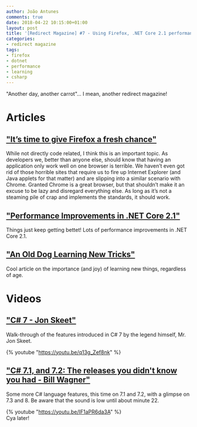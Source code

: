 ```yaml
---
author: João Antunes
comments: true
date: 2018-04-22 10:15:00+01:00
layout: post
title: '[Redirect Magazine] #7 - Using Firefox, .NET Core 2.1 performance improvements, learning new skills and new C# features'
categories:
- redirect magazine
tags:
- firefox
- dotnet
- performance
- learning
- csharp
---
```


"Another day, another carrot"... I mean, another redirect magazine!
# Articles
## ["It’s time to give Firefox a fresh chance"](https://www.theverge.com/2018/4/15/17239548/firefox-chrome-safari-competition)
While not directly code related, I think this is an important topic. As developers we, better than anyone else, should know that having an application only work well on one browser is terrible. We haven’t even got rid of those horrible sites that require us to fire up Internet Explorer (and Java applets for that matter) and are slipping into a similar scenario with Chrome. Granted Chrome is a great browser, but that shouldn’t make it an excuse to be lazy and disregard everything else. As long as it’s not a steaming pile of crap and implements the standards, it should work.
<br/>
## ["Performance Improvements in .NET Core 2.1"](https://blogs.msdn.microsoft.com/dotnet/2018/04/18/performance-improvements-in-net-core-2-1/)
Things just keep getting bettet! Lots of performance improvements in .NET Core 2.1.
<br/>
## ["An Old Dog Learning New Tricks"](https://dev.to/threedeeprinter/an-old-dog-learning-new-tricks-5b7h)
Cool article on the importance (and joy) of learning new things, regardless of age.
<br/>
# Videos
## ["C# 7 - Jon Skeet"](https://youtu.be/q13g_Zef8nk)
Walk-through of the features introduced in C# 7 by the legend himself, Mr. Jon Skeet.

{% youtube "https://youtu.be/q13g_Zef8nk" %}
<br/>
## ["C# 7.1, and 7.2: The releases you didn't know you had - Bill Wagner"](https://youtu.be/IF1aPR6da3A)
Some more C# language features, this time on 7.1 and 7.2, with a glimpse on 7.3 and 8. Be aware that the sound is low until about minute 22.

{% youtube "https://youtu.be/IF1aPR6da3A" %}
<br/>
Cya later!
